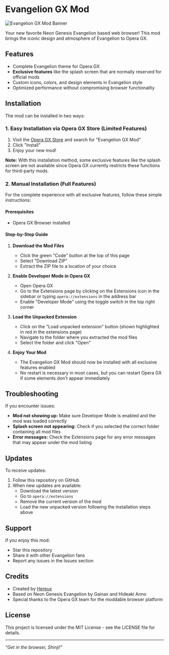 # Evangelion GX Mod

![Evangelion GX Mod Banner](https://via.placeholder.com/800x200)

Your new favorite Neon Genesis Evangelion based web browser! This mod brings the iconic design and atmosphere of Evangelion to Opera GX.

## Features

- Complete Evangelion theme for Opera GX
- **Exclusive features** like the splash screen that are normally reserved for official mods
- Custom icons, colors, and design elements in Evangelion style
- Optimized performance without compromising browser functionality

## Installation

The mod can be installed in two ways:

### 1. Easy Installation via Opera GX Store (Limited Features)

1. Visit the [Opera GX Store](https://store.gx.me/) and search for "Evangelion GX Mod"
2. Click "Install"
3. Enjoy your new mod!

**Note:** With this installation method, some exclusive features like the splash screen are not available since Opera GX currently restricts these functions for third-party mods.

### 2. Manual Installation (Full Features)

For the complete experience with all exclusive features, follow these simple instructions:

#### Prerequisites
- Opera GX Browser installed

#### Step-by-Step Guide

1. **Download the Mod Files**
   - Click the green "Code" button at the top of this page
   - Select "Download ZIP"
   - Extract the ZIP file to a location of your choice

2. **Enable Developer Mode in Opera GX**
   - Open Opera GX
   - Go to the Extensions page by clicking on the Extensions icon in the sidebar or typing `opera://extensions` in the address bar
   - Enable "Developer Mode" using the toggle switch in the top right corner

3. **Load the Unpacked Extension**
   - Click on the "Load unpacked extension" button (shown highlighted in red in the extensions page)
   - Navigate to the folder where you extracted the mod files
   - Select the folder and click "Open"

4. **Enjoy Your Mod**
   - The Evangelion GX Mod should now be installed with all exclusive features enabled
   - No restart is necessary in most cases, but you can restart Opera GX if some elements don't appear immediately

## Troubleshooting

If you encounter issues:

- **Mod not showing up:** Make sure Developer Mode is enabled and the mod was loaded correctly
- **Splash screen not appearing:** Check if you selected the correct folder containing all mod files
- **Error messages:** Check the Extensions page for any error messages that may appear under the mod listing

## Updates

To receive updates:
1. Follow this repository on GitHub
2. When new updates are available:
   - Download the latest version
   - Go to `opera://extensions`
   - Remove the current version of the mod
   - Load the new unpacked version following the installation steps above

## Support

If you enjoy this mod:
- Star this repository
- Share it with other Evangelion fans
- Report any issues in the Issues section

## Credits

- Created by [Hereux](https://github.com/Hereux)
- Based on Neon Genesis Evangelion by Gainax and Hideaki Anno
- Special thanks to the Opera GX team for the moddable browser platform

## License

This project is licensed under the MIT License - see the LICENSE file for details.

---

*"Get in the browser, Shinji!"*
